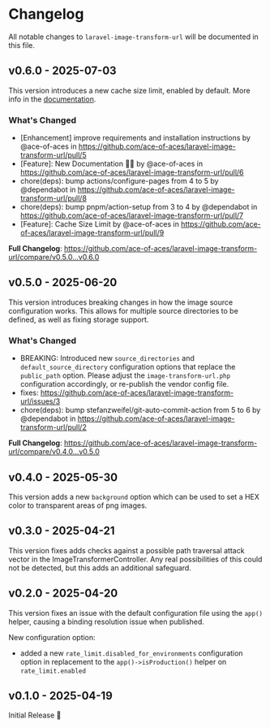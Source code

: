 # Changelog

All notable changes to `laravel-image-transform-url` will be documented in this file.

## v0.6.0 - 2025-07-03

This version introduces a new cache size limit, enabled by default. More info in the [documentation](https://image-transform-url.julian.center/image-caching#cache-size-limit).

### What's Changed

* [Enhancement] improve requirements and installation instructions by @ace-of-aces in https://github.com/ace-of-aces/laravel-image-transform-url/pull/5
* [Feature]: New Documentation 💅🏻 by @ace-of-aces in https://github.com/ace-of-aces/laravel-image-transform-url/pull/6
* chore(deps): bump actions/configure-pages from 4 to 5 by @dependabot in https://github.com/ace-of-aces/laravel-image-transform-url/pull/8
* chore(deps): bump pnpm/action-setup from 3 to 4 by @dependabot in https://github.com/ace-of-aces/laravel-image-transform-url/pull/7
* [Feature]: Cache Size Limit by @ace-of-aces in https://github.com/ace-of-aces/laravel-image-transform-url/pull/9

**Full Changelog**: https://github.com/ace-of-aces/laravel-image-transform-url/compare/v0.5.0...v0.6.0

## v0.5.0 - 2025-06-20

This version introduces breaking changes in how the image source configuration works.
This allows for multiple source directories to be defined, as well as fixing storage support.

### What's Changed

* BREAKING: Introduced new `source_directories` and `default_source_directory` configuration options that replace the `public_path` option. Please adjust the `image-transform-url.php` configuration accordingly, or re-publish the vendor config file.
* fixes: https://github.com/ace-of-aces/laravel-image-transform-url/issues/3
* chore(deps): bump stefanzweifel/git-auto-commit-action from 5 to 6 by @dependabot in https://github.com/ace-of-aces/laravel-image-transform-url/pull/2

**Full Changelog**: https://github.com/ace-of-aces/laravel-image-transform-url/compare/v0.4.0...v0.5.0

## v0.4.0 - 2025-05-30

This version adds a new `background` option which can be used to set a HEX color to transparent areas of png images.

## v0.3.0 - 2025-04-21

This version fixes adds checks against a possible path traversal attack vector in the ImageTransformerController.
Any real possibilities of this could not be detected, but this adds an additional safeguard.

## v0.2.0 - 2025-04-20

This version fixes an issue with the default configuration file using the `app()` helper, causing a binding resolution issue when published.

New configuration option:

- added a new `rate_limit.disabled_for_environments` configuration option in replacement to the `app()->isProduction()` helper on `rate_limit.enabled`

## v0.1.0 - 2025-04-19

Initial Release 🎉
